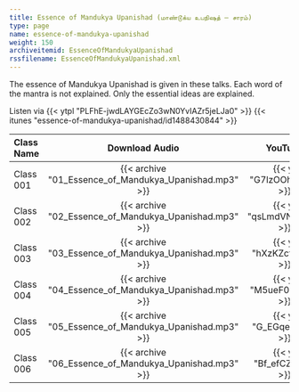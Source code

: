 ```yaml
---
title: Essence of Mandukya Upanishad (மாண்டூக்ய உபநிஷத் – சாரம்)
type: page
name: essence-of-mandukya-upanishad
weight: 150
archiveitemid: EssenceOfMandukyaUpanishad
rssfilename: EssenceOfMandukyaUpanishad.xml
---
```


The essence of Mandukya Upanishad is given in these talks. Each word of the mantra is not explained. Only the essential ideas are explained.

Listen via {{< ytpl "PLFhE-jwdLAYGEcZo3wN0YvIAZr5jeLJa0" >}} {{< itunes "essence-of-mandukya-upanishad/id1488430844" >}}

Class Name | Download Audio | YouTube
:---|:---:|:---:
Class 001 | {{< archive "01_Essence_of_Mandukya_Upanishad.mp3" >}} | {{< yt "G7lzOOhQ6gE" >}}
Class 002 | {{< archive "02_Essence_of_Mandukya_Upanishad.mp3" >}} | {{< yt "qsLmdVNX0yM" >}}
Class 003 | {{< archive "03_Essence_of_Mandukya_Upanishad.mp3" >}} | {{< yt "hXzKZcfDkwI" >}}
Class 004 | {{< archive "04_Essence_of_Mandukya_Upanishad.mp3" >}} | {{< yt "M5ueF0c0I3Q" >}}
Class 005 | {{< archive "05_Essence_of_Mandukya_Upanishad.mp3" >}} | {{< yt "G_EGqeEJIgc" >}}
Class 006 | {{< archive "06_Essence_of_Mandukya_Upanishad.mp3" >}} | {{< yt "Bf_efCZe8UI" >}}
